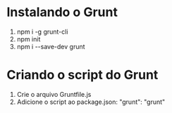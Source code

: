 # Instalando o Grunt

1. npm i -g grunt-cli
2. npm init
3. npm i --save-dev grunt

# Criando o script do Grunt

1. Crie o arquivo Gruntfile.js
1. Adicione o script ao package.json: "grunt": "grunt"
